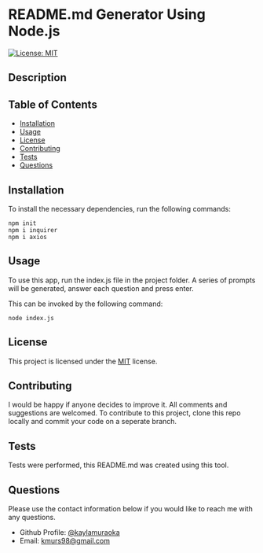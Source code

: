 # README.md Generator Using Node.js

[![License: MIT](https://img.shields.io/badge/License-MIT-yellow.svg)](https://opensource.org/licenses/MIT)

## Description

## Table of Contents

- [Installation](#installation)
- [Usage](#usage)
- [License](#license)
- [Contributing](#contributing)
- [Tests](#tests)
- [Questions](#questions)

## Installation

To install the necessary dependencies, run the following commands:

```
npm init
npm i inquirer
npm i axios
```

## Usage

To use this app, run the index.js file in the project folder. A series of prompts will be generated, answer each question and press enter.

This can be invoked by the following command:

```
node index.js
```

## License

This project is licensed under the [MIT](https://opensource.org/licenses/MIT) license.

## Contributing

I would be happy if anyone decides to improve it. All comments and suggestions are welcomed. To contribute to this project, clone this repo locally and commit your code on a seperate branch.

## Tests

Tests were performed, this README.md was created using this tool.

## Questions

Please use the contact information below if you would like to reach me with any questions.

- Github Profile: [@kaylamuraoka](https://github.com/kaylamuraoka)
- Email: kmurs98@gmail.com
